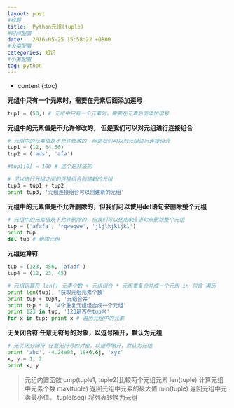 ```yaml
---
layout: post
#标题
title:  Python元组(tuple)
#时间配置
date:   2016-05-25 15:58:22 +0800
#大类配置
categories: 知识
#小类配置
tag: python
---
```


* content
{:toc}


**元组中只有一个元素时，需要在元素后面添加逗号**

```py
tup1 = (50,) # 元组中只有一个元素时，需要在元素后面添加逗号
```

**元组中的元素值是不允许修改的， 但是我们可以对元组进行连接组合**

```py
# 元组中的元素值是不允许修改的，但是我们可以对元组进行连接组合
tup1 = (12, 34.56)
tup2 = ('ads', 'afa')

#tup1[0] = 100 # 这个是非法的

# 可以进行元组之间的连接组合创建新的元组
tup3 = tup1 + tup2
print tup3, '元组连接组合可以创建新的元组'
```

**元组中的元素值是不允许删除的，但我们可以使用del语句来删除整个元组**

```py
# 元组中的元素值是不允许删除的，但我们可以使用del语句来删除整个元组
tup = ('afafa', 'rqweqwe', 'jljlkjkljkl')
print tup
del tup # 删除元组
```

**元组运算符**

```py
tup = (123, 456, 'afadf')
tup4 = (12, 23, 45)

# 元组运算符 len() 元素个数 + 元组组合 * 元组重复合并成一个元组 in 包含 遍历
print len(tup), '获取元组元素个数'
print tup + tup4, '元组合并'
print tup * 4, '4个重复元组组合成一个元组'
print 123 in tup, '123是否在tup内'
for x in tup: print x # 遍历元组中的元素
```

**无关闭合符 任意无符号的对象，以逗号隔开，默认为元组**

```py
# 无关闭分隔符 任意无符号的对象，以逗号隔开，默认为元组
print 'abc', -4.24e93, 18+6.6j, 'xyz'
x, y = 1, 2
print x, y
```

> 元组内置函数 cmp(tuple1, tuple2)比较两个元组元素 len(tuple) 计算元组中元素个数 max(tuple) 返回元组中元素的最大值 min(tuple) 返回元组中元素最小值。 tuple(seq) 将列表转换为元组